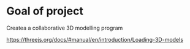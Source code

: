 # Goal of project
Createa a collaborative 3D modelling program

https://threejs.org/docs/#manual/en/introduction/Loading-3D-models